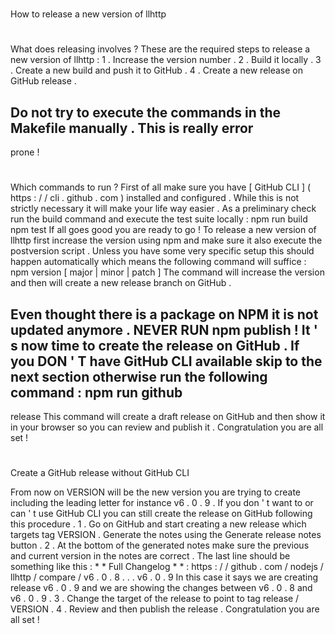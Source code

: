 #
How
to
release
a
new
version
of
llhttp
#
#
What
does
releasing
involves
?
These
are
the
required
steps
to
release
a
new
version
of
llhttp
:
1
.
Increase
the
version
number
.
2
.
Build
it
locally
.
3
.
Create
a
new
build
and
push
it
to
GitHub
.
4
.
Create
a
new
release
on
GitHub
release
.
>
Do
not
try
to
execute
the
commands
in
the
Makefile
manually
.
This
is
really
error
-
prone
!
#
#
Which
commands
to
run
?
First
of
all
make
sure
you
have
[
GitHub
CLI
]
(
https
:
/
/
cli
.
github
.
com
)
installed
and
configured
.
While
this
is
not
strictly
necessary
it
will
make
your
life
way
easier
.
As
a
preliminary
check
run
the
build
command
and
execute
the
test
suite
locally
:
npm
run
build
npm
test
If
all
goes
good
you
are
ready
to
go
!
To
release
a
new
version
of
llhttp
first
increase
the
version
using
npm
and
make
sure
it
also
execute
the
postversion
script
.
Unless
you
have
some
very
specific
setup
this
should
happen
automatically
which
means
the
following
command
will
suffice
:
npm
version
[
major
|
minor
|
patch
]
The
command
will
increase
the
version
and
then
will
create
a
new
release
branch
on
GitHub
.
>
Even
thought
there
is
a
package
on
NPM
it
is
not
updated
anymore
.
NEVER
RUN
npm
publish
!
It
'
s
now
time
to
create
the
release
on
GitHub
.
If
you
DON
'
T
have
GitHub
CLI
available
skip
to
the
next
section
otherwise
run
the
following
command
:
npm
run
github
-
release
This
command
will
create
a
draft
release
on
GitHub
and
then
show
it
in
your
browser
so
you
can
review
and
publish
it
.
Congratulation
you
are
all
set
!
#
#
Create
a
GitHub
release
without
GitHub
CLI
>
From
now
on
VERSION
will
be
the
new
version
you
are
trying
to
create
including
the
leading
letter
for
instance
v6
.
0
.
9
.
If
you
don
'
t
want
to
or
can
'
t
use
GitHub
CLI
you
can
still
create
the
release
on
GitHub
following
this
procedure
.
1
.
Go
on
GitHub
and
start
creating
a
new
release
which
targets
tag
VERSION
.
Generate
the
notes
using
the
Generate
release
notes
button
.
2
.
At
the
bottom
of
the
generated
notes
make
sure
the
previous
and
current
version
in
the
notes
are
correct
.
The
last
line
should
be
something
like
this
:
*
*
Full
Changelog
*
*
:
https
:
/
/
github
.
com
/
nodejs
/
llhttp
/
compare
/
v6
.
0
.
8
.
.
.
v6
.
0
.
9
In
this
case
it
says
we
are
creating
release
v6
.
0
.
9
and
we
are
showing
the
changes
between
v6
.
0
.
8
and
v6
.
0
.
9
.
3
.
Change
the
target
of
the
release
to
point
to
tag
release
/
VERSION
.
4
.
Review
and
then
publish
the
release
.
Congratulation
you
are
all
set
!
